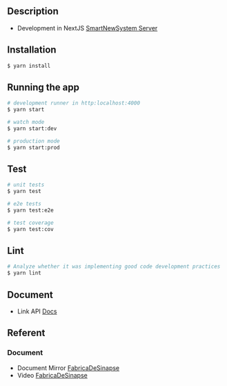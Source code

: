 ## Description

- Development in NextJS
[SmartNewSystem Server](https://github.com/SmartNew-Plataform/server)
  
## Installation

```bash
$ yarn install
```

## Running the app

```bash
# development runner in http:localhost:4000
$ yarn start

# watch mode 
$ yarn start:dev

# production mode
$ yarn start:prod
```

## Test

```bash
# unit tests
$ yarn test

# e2e tests
$ yarn test:e2e

# test coverage
$ yarn test:cov
```

## Lint

```bash
# Analyze whether it was implementing good code development practices
$ yarn lint

```

## Document

- Link API [Docs](http://localhost:4000/api/docs)

## Referent
### Document
- Document Mirror [FabricaDeSinapse](https://github.com/FabricaDeSinapse/nestjs-documentacao-swagger)
- Video [FabricaDeSinapse](https://www.youtube.com/watch?v=fshX_252HbU)

